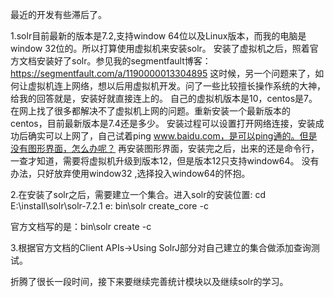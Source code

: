 最近的开发有些滞后了。

1.solr目前最新的版本是7.2,支持window 64位以及Linux版本，而我的电脑是window 32位的。所以打算使用虚拟机来安装solr。
安装了虚拟机之后，照着官方文档安装好了solr。参见我的segmentfault博客：https://segmentfault.com/a/1190000013304895
这时候，另一个问题来了，如何让虚拟机连上网络，想以后用虚拟机开发。问了一些比较擅长操作系统的大神，给我的回答就是，安装好就直接连上的。
自己的虚拟机版本是10，centos是7。在网上找了很多都解决不了虚拟机上网的问题。重新安装一个最新版本的centos，目前最新版本是7.4还是多少。
安装过程可以设置打开网络连接，安装成功后确实可以上网了，自己试着ping www.baidu.com，是可以ping通的。但是没有图形界面，怎么办呢？
再安装图形界面，安装完之后，出来的还是命令行，一查才知道，需要将虚拟机升级到版本12，但是版本12只支持window64。
没有办法，只好放弃使用window32 ,选择投入window64的怀抱。

2.在安装了solr之后，需要建立一个集合。进入solr的安装位置:
cd E:\install\solr\solr-7.2.1
e:
bin\solr create_core -c <name>

官方文档写的是：bin\solr create -c <name> 

3.根据官方文档的Client APIs->Using SolrJ部分对自己建立的集合做添加查询测试。

折腾了很长一段时间，接下来要继续完善统计模块以及继续solr的学习。
